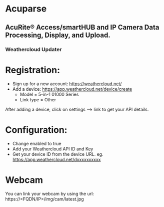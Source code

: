 # Acuparse
## AcuRite®‎ Access/smartHUB and IP Camera Data Processing, Display, and Upload.
### Weathercloud Updater

# Registration:
* Sign up for a new account: https://weathercloud.net/
* Add a device: https://app.weathercloud.net/device/create
    * Model = 5-in-1 01000 Series
    * Link type = Other

After adding a device, click on settings --> link to get your API details.

# Configuration:
* Change enabled to true
* Add your Weathercloud API ID and Key
* Get your device ID from the device URL. eg. https://app.weathercloud.net/dxxxxxxxxxx

# Webcam
You can link your webcam by using the url: https://<FQDN/IP>/img/cam/latest.jpg